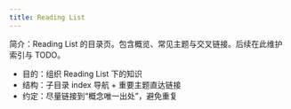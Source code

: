 ```yaml
---
title: Reading List
---
```


简介：Reading List 的目录页。包含概览、常见主题与交叉链接。后续在此维护索引与 TODO。

- 目的：组织 Reading List 下的知识
- 结构：子目录 index 导航 + 重要主题直达链接
- 约定：尽量链接到“概念唯一出处”，避免重复
